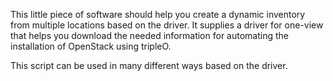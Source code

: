 This little piece of software should help you create a dynamic inventory from multiple locations based on the driver. 
It supplies a driver for one-view that helps you download the needed information for automating the installation of OpenStack using tripleO.

This script can be used in many different ways based on the driver. 
